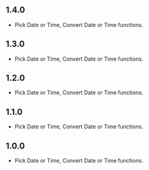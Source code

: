 ## 1.4.0

* Pick Date or Time, Convert Date or Time functions.

## 1.3.0

* Pick Date or Time, Convert Date or Time functions.

## 1.2.0

* Pick Date or Time, Convert Date or Time functions.

## 1.1.0

* Pick Date or Time, Convert Date or Time functions.

## 1.0.0

* Pick Date or Time, Convert Date or Time functions.
